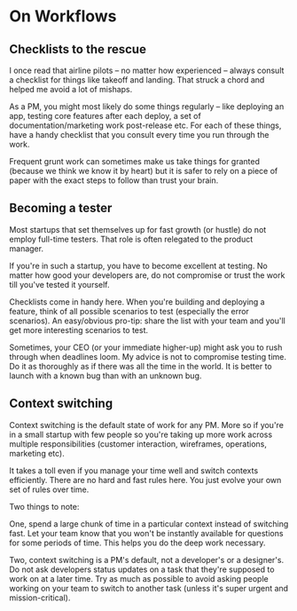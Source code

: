 # On Workflows

## Checklists to the rescue

I once read that airline pilots – no matter how experienced – always consult a checklist for things like takeoff and landing. That struck a chord and helped me avoid a lot of mishaps.

As a PM, you might most likely do some things regularly – like deploying an app, testing core features after each deploy, a set of documentation/marketing work post-release etc. For each of these things, have a handy checklist that you consult every time you run through the work.

Frequent grunt work can sometimes make us take things for granted (because we think we know it by heart) but it is safer to rely on a piece of paper with the exact steps to follow than trust your brain.

## Becoming a tester

Most startups that set themselves up for fast growth (or hustle) do not employ full-time testers. That role is often relegated to the product manager. 

If you're in such a startup, you have to become excellent at testing. No matter how good your developers are, do not compromise or trust the work till you've tested it yourself.

Checklists come in handy here. When you're building and deploying a feature, think of all possible scenarios to test (especially the error scenarios). An easy/obvious pro-tip: share the list with your team and you'll get more interesting scenarios to test.

Sometimes, your CEO (or your immediate higher-up) might ask you to rush through when deadlines loom. My advice is not to compromise testing time. Do it as thoroughly as if there was all the time in the world. It is better to launch with a known bug than with an unknown bug.

## Context switching

Context switching is the default state of work for any PM. More so if you're in a small startup with few people so you're taking up more work across multiple responsibilities (customer interaction, wireframes, operations, marketing etc).

It takes a toll even if you manage your time well and switch contexts efficiently. There are no hard and fast rules here. You just evolve your own set of rules over time.

Two things to note:

One, spend a large chunk of time in a particular context instead of switching fast. Let your team know that you won't be instantly available for questions for some periods of time. This helps you do the deep work necessary.

Two, context switching is a PM's default, not a developer's or a designer's. Do not ask developers status updates on a task that they're supposed to work on at a later time. Try as much as possible to avoid asking people working on your team to switch to another task (unless it's super urgent and mission-critical).
